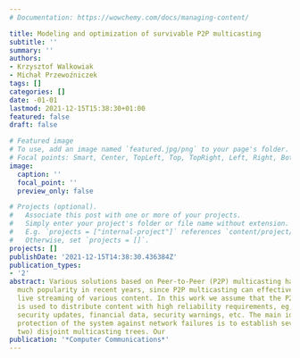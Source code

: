 ```yaml
---
# Documentation: https://wowchemy.com/docs/managing-content/

title: Modeling and optimization of survivable P2P multicasting
subtitle: ''
summary: ''
authors:
- Krzysztof Walkowiak
- Michał Przewoźniczek
tags: []
categories: []
date: -01-01
lastmod: 2021-12-15T15:38:30+01:00
featured: false
draft: false

# Featured image
# To use, add an image named `featured.jpg/png` to your page's folder.
# Focal points: Smart, Center, TopLeft, Top, TopRight, Left, Right, BottomLeft, Bottom, BottomRight.
image:
  caption: ''
  focal_point: ''
  preview_only: false

# Projects (optional).
#   Associate this post with one or more of your projects.
#   Simply enter your project's folder or file name without extension.
#   E.g. `projects = ["internal-project"]` references `content/project/deep-learning/index.md`.
#   Otherwise, set `projects = []`.
projects: []
publishDate: '2021-12-15T14:38:30.436384Z'
publication_types:
- '2'
abstract: Various solutions based on Peer-to-Peer (P2P) multicasting have been gaining
  much popularity in recent years, since P2P multicasting can effectively support
  live streaming of various content. In this work we assume that the P2P multicasting
  is used to distribute content with high reliability requirements, eg, weather warnings,
  security updates, financial data, security warnings, etc. The main idea to provide
  protection of the system against network failures is to establish several (at least
  two) disjoint multicasting trees. Our
publication: '*Computer Communications*'
---
```

